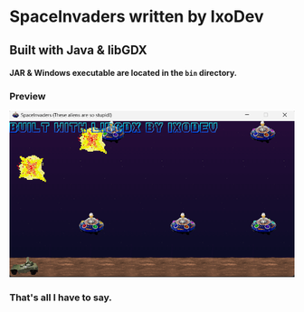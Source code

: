 # SpaceInvaders written by IxoDev
## Built with Java & libGDX

#### JAR & Windows executable are located in the `bin` directory.

### Preview
<img src="preview.png"/>

### That's all I have to say.